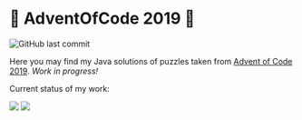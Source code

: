 
# 🎄 AdventOfCode 2019 🎄

![GitHub last commit](https://img.shields.io/github/last-commit/joajar/adventOfCode2019)

Here you may find my Java solutions of puzzles taken from [Advent of Code 2019](https://adventofcode.com/2019). _Work in progress!_ 


Current status of my work:

![](https://badgen.net/badge/01/%E2%98%85%E2%98%85/blue)
![](https://badgen.net/badge/02/%E2%98%85/blue)

